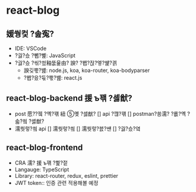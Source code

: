 # react-blog

## 媛쒕컻 ?솚寃?

-   IDE: VSCode
-   ?궗?슜 ?뼵?뼱: JavaScript
-   ?궗?슜 ?씪?씠釉뚮윭由? 諛? ?봽?젅?엫?썙?겕
    -   諛깆뿏?뱶: node.js, koa, koa-router, koa-bodyparser
    -   ?봽?윴?듃?뿏?뱶: react.js

## react-blog-backend 援 ъ꽦 ?셿猷?

-   post 愿??젴 ?옉?꽦 紐 ⑤몢 ?셿猷?
    [] api ?깮?꽦
    [] postman?쑝濡? ?룞?옉 ?솗?씤 ?셿猷?
-   濡쒓렇?씤 api
    [] 濡쒓렇?씤
    [] 濡쒓렇?븘?썐
    [] ?궗?슜?옄

## react-blog-frontend

-   CRA 濡? 援 ъ꽦 ?삁?젙
-   Langauge: TypeScript
-   Library: react-router, redux, eslint, prettier
-   JWT token:: 인증 관련 적용해볼 예정
